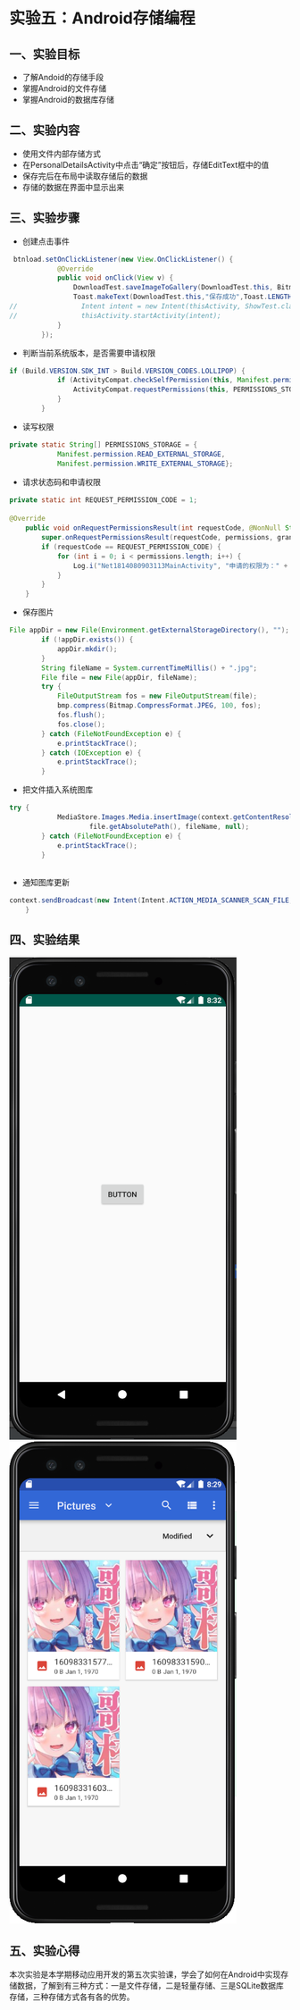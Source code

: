 # 实验五：Android存储编程

## 一、实验目标

- 了解Andoid的存储手段
- 掌握Android的文件存储
- 掌握Android的数据库存储

## 二、实验内容

- 使用文件内部存储方式
- 在PersonalDetailsActivity中点击“确定”按钮后，存储EditText框中的值
- 保存完后在布局中读取存储后的数据
- 存储的数据在界面中显示出来

## 三、实验步骤


- 创建点击事件

```java
 btnload.setOnClickListener(new View.OnClickListener() {
            @Override
            public void onClick(View v) {
                DownloadTest.saveImageToGallery(DownloadTest.this, BitmapFactory.decodeResource(DownloadTest.this.getResources(),R.drawable.aqua1));
                Toast.makeText(DownloadTest.this,"保存成功",Toast.LENGTH_SHORT).show();
//                Intent intent = new Intent(thisActivity, ShowTest.class);
//                thisActivity.startActivity(intent);
            }
        });
```

- 判断当前系统版本，是否需要申请权限

```java
if (Build.VERSION.SDK_INT > Build.VERSION_CODES.LOLLIPOP) {
            if (ActivityCompat.checkSelfPermission(this, Manifest.permission.WRITE_EXTERNAL_STORAGE) != PackageManager.PERMISSION_GRANTED) {
                ActivityCompat.requestPermissions(this, PERMISSIONS_STORAGE, REQUEST_PERMISSION_CODE);
            }
        }
```

- 读写权限

```java
private static String[] PERMISSIONS_STORAGE = {
            Manifest.permission.READ_EXTERNAL_STORAGE,
            Manifest.permission.WRITE_EXTERNAL_STORAGE};
```

- 请求状态码和申请权限

```java
private static int REQUEST_PERMISSION_CODE = 1;

@Override
    public void onRequestPermissionsResult(int requestCode, @NonNull String[] permissions, @NonNull int[] grantResults) {
        super.onRequestPermissionsResult(requestCode, permissions, grantResults);
        if (requestCode == REQUEST_PERMISSION_CODE) {
            for (int i = 0; i < permissions.length; i++) {
                Log.i("Net1814080903113MainActivity", "申请的权限为：" + permissions[i] + ",申请结果：" + grantResults[i]);
            }
        }
    }
```

- 保存图片

```java
File appDir = new File(Environment.getExternalStorageDirectory(), "");
        if (!appDir.exists()) {
            appDir.mkdir();
        }
        String fileName = System.currentTimeMillis() + ".jpg";
        File file = new File(appDir, fileName);
        try {
            FileOutputStream fos = new FileOutputStream(file);
            bmp.compress(Bitmap.CompressFormat.JPEG, 100, fos);
            fos.flush();
            fos.close();
        } catch (FileNotFoundException e) {
            e.printStackTrace();
        } catch (IOException e) {
            e.printStackTrace();
        }
```

- 把文件插入系统图库

```java
try {
            MediaStore.Images.Media.insertImage(context.getContentResolver(),
                    file.getAbsolutePath(), fileName, null);
        } catch (FileNotFoundException e) {
            e.printStackTrace();
        }
        
```

- 通知图库更新

```java
context.sendBroadcast(new Intent(Intent.ACTION_MEDIA_SCANNER_SCAN_FILE, Uri.parse("file://" + Environment.getExternalStorageDirectory())));
    }
```

## 四、实验结果

![test5_1](https://github.com/Miraiiiii/android-labs-2020/blob/master/students/net1814080903113/test5_1.png)
![test5_2](https://github.com/Miraiiiii/android-labs-2020/blob/master/students/net1814080903113/test5_2.png)

## 五、实验心得

本次实验是本学期移动应用开发的第五次实验课，学会了如何在Android中实现存储数据，了解到有三种方式：一是文件存储，二是轻量存储、三是SQLite数据库存储，三种存储方式各有各的优势。
